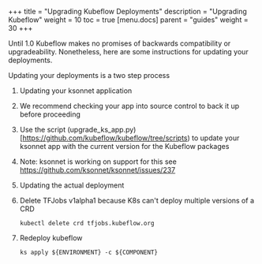 +++
title = "Upgrading Kubeflow Deployments"
description = "Upgrading Kubeflow"
weight = 10
toc = true
[menu.docs]
  parent = "guides"
  weight = 30
+++

Until 1.0 Kubeflow makes no promises of backwards compatibility or upgradeability. Nonetheless, here are some
instructions for updating your deployments.

Updating your deployments is a two step process

1. Updating your ksonnet application

  1. We recommend checking your app into source control to back it up before proceeding
  1. Use the script (upgrade_ks_app.py)[https://github.com/kubeflow/kubeflow/tree/scripts)
     to update your ksonnet app with the current version for the Kubeflow packages
  1. Note: ksonnet is working on support for this see https://github.com/ksonnet/ksonnet/issues/237
  
1. Updating the actual deployment

  1. Delete TFJobs v1alpha1 because K8s can't deploy multiple versions of a CRD

     ```
     kubectl delete crd tfjobs.kubeflow.org
     ```

  1. Redeploy kubeflow

     ```
     ks apply ${ENVIRONMENT} -c ${COMPONENT}
     ```


